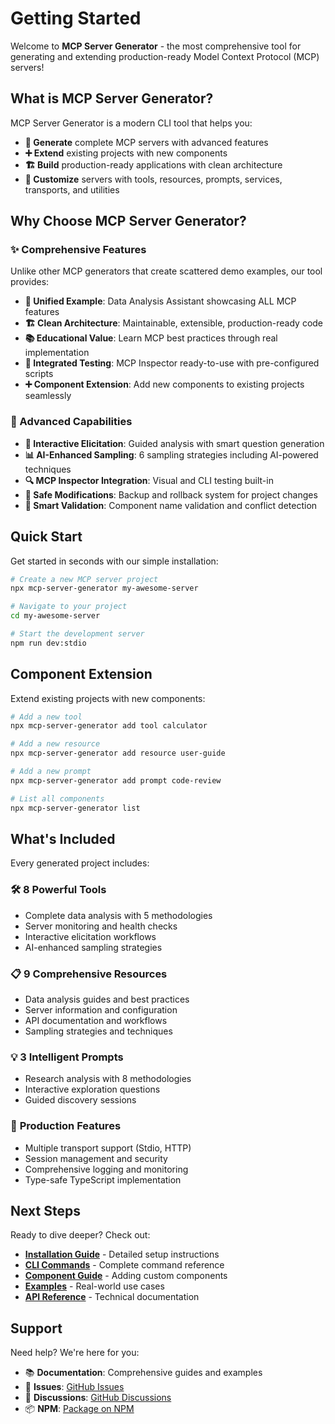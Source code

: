# Getting Started

Welcome to **MCP Server Generator** - the most comprehensive tool for generating and extending production-ready Model Context Protocol (MCP) servers!

## What is MCP Server Generator?

MCP Server Generator is a modern CLI tool that helps you:

- **🚀 Generate** complete MCP servers with advanced features
- **➕ Extend** existing projects with new components  
- **🏗️ Build** production-ready applications with clean architecture
- **🔧 Customize** servers with tools, resources, prompts, services, transports, and utilities

## Why Choose MCP Server Generator?

### ✨ Comprehensive Features

Unlike other MCP generators that create scattered demo examples, our tool provides:

- **🎯 Unified Example**: Data Analysis Assistant showcasing ALL MCP features
- **🏗️ Clean Architecture**: Maintainable, extensible, production-ready code  
- **📚 Educational Value**: Learn MCP best practices through real implementation
- **🧪 Integrated Testing**: MCP Inspector ready-to-use with pre-configured scripts
- **➕ Component Extension**: Add new components to existing projects seamlessly

### 🔧 Advanced Capabilities

- **🧠 Interactive Elicitation**: Guided analysis with smart question generation
- **📊 AI-Enhanced Sampling**: 6 sampling strategies including AI-powered techniques
- **🔍 MCP Inspector Integration**: Visual and CLI testing built-in
- **💾 Safe Modifications**: Backup and rollback system for project changes
- **🎯 Smart Validation**: Component name validation and conflict detection

## Quick Start

Get started in seconds with our simple installation:

```bash
# Create a new MCP server project
npx mcp-server-generator my-awesome-server

# Navigate to your project  
cd my-awesome-server

# Start the development server
npm run dev:stdio
```

## Component Extension

Extend existing projects with new components:

```bash
# Add a new tool
npx mcp-server-generator add tool calculator

# Add a new resource
npx mcp-server-generator add resource user-guide

# Add a new prompt
npx mcp-server-generator add prompt code-review

# List all components
npx mcp-server-generator list
```

## What's Included

Every generated project includes:

### 🛠️ **8 Powerful Tools**
- Complete data analysis with 5 methodologies
- Server monitoring and health checks
- Interactive elicitation workflows
- AI-enhanced sampling strategies

### 📋 **9 Comprehensive Resources**
- Data analysis guides and best practices
- Server information and configuration
- API documentation and workflows
- Sampling strategies and techniques

### 💡 **3 Intelligent Prompts**
- Research analysis with 8 methodologies
- Interactive exploration questions
- Guided discovery sessions

### 🚀 **Production Features**
- Multiple transport support (Stdio, HTTP)
- Session management and security
- Comprehensive logging and monitoring
- Type-safe TypeScript implementation

## Next Steps

Ready to dive deeper? Check out:

- **[Installation Guide](./installation.md)** - Detailed setup instructions
- **[CLI Commands](./cli-commands.md)** - Complete command reference
- **[Component Guide](./components/overview.md)** - Adding custom components
- **[Examples](./examples.md)** - Real-world use cases
- **[API Reference](./api/overview.md)** - Technical documentation

## Support

Need help? We're here for you:

- 📚 **Documentation**: Comprehensive guides and examples
- 🐛 **Issues**: [GitHub Issues](https://github.com/LinuxDevil/Create-MCP/issues)
- 💬 **Discussions**: [GitHub Discussions](https://github.com/LinuxDevil/Create-MCP/discussions)
- 📦 **NPM**: [Package on NPM](https://www.npmjs.com/package/mcp-server-generator)